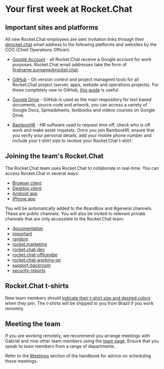 # Your first week at Rocket.Chat

## Important sites and platforms

All new Rocket.Chat employees are sent invitation links through their [@rocket.chat]() email address to the following platforms and websites by the COO (Chief Operations Officer):

- [Google Account](http://mail.google.com) - all Rocket.Chat receive a Google account for work purposes. Rocket.Chat email addresses take the form of [firstname.surname@rocket.chat]().

- [GitHub](https://github.com) - Git version control and project managemt tools for all Rocket.Chat project (server, apps, website and operations projects). For those completely new to GitHub, [this guide](https://www.howtogeek.com/180167/htg-explains-what-is-github-and-what-do-geeks-use-it-for/) is useful.

- [Google Drive](https://www.google.com/drive/) - GitHub is used as the main respository for text based documents, source code and artwork, you can access a variety of Google Docs, Spreadsheets, textbooks and videos courses on Google Drive.

- [BambooHR](https://www.bamboohr.com) - HR software used to request time off, check who is off work and make asset requests. Once you join BambooHR, ensure that you verify your personal details, add your mobile phone number and include your t-shirt size to recieve your Rocket.Chat t-shirt.

## Joining the team's Rocket.Chat

The Rocket.Chat team uses Rocket.Chat to collaborate in real-time. You can access Rocket.Chat in several ways:

- [Browser client](https://open.rocket.chat/home)
- [Desktop client](https://rocket.chat/download)
- [Android app](https://play.google.com/store/apps/details?id=chat.rocket.android)
- [iPhone app](https://itunes.apple.com/app/rocket-chat/id1148741252)

You will be automatically added to the #sandbox and #general channels. These are public channels. You will also be invited to relevant private channels that are only accessible to the Rocket.Chat team:

- [documentation](https://open.rocket.chat/group/documentation)
- [important](https://open.rocket.chat/group/important)
- [random](https://open.rocket.chat/group/random)
- [rocket.marketing](https://open.rocket.chat/group/rocket.marketing)
- [rocket.chat-dev](https://open.rocket.chat/group/rocket.chat-dev)
- [rocket.chat-officevibe](https://open.rocket.chat/group/rocket.chat-officevibe)
- [rocket.chat-working-on](https://open.rocket.chat/group/rocket.chat-working-on)
- [support-backroom](https://open.rocket.chat/group/support-backroom)
- [security-reports](https://open.rocket.chat/group/security-reports)

## Rocket.Chat t-shirts

New team members should [indicate their t-shirt size and desired colors](https://docs.google.com/spreadsheets/d/1zjOnlscEeHy5F1a40dQ04ct96S49q9PJ-Y4pTNpBzrQ/edit?usp=sharing) when they join. The t-shirts will be shipped to you from Brazil if you work remotely.

## Meeting the team

If you are working remotely, we recommend you arrange meetings with Gabriel and nine other team members using the [team page](https://rocket.chat/blog/). Ensure that you speak to team members from a range of departments.

Refer to the [Meetings](link) section of the handbook for advice on scheduling these meetings.
